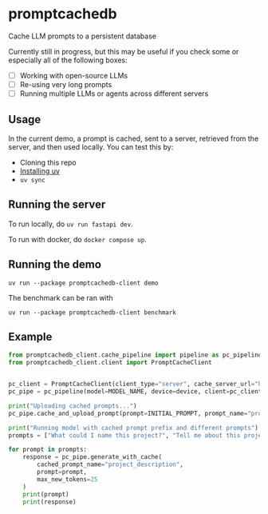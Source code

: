# promptcachedb

Cache LLM prompts to a persistent database

Currently still in progress, but this may be useful if you check some or especially all of the following boxes:

- [ ] Working with open-source LLMs
- [ ] Re-using very long prompts
- [ ] Running multiple LLMs or agents across different servers

## Usage

In the current demo, a prompt is cached, sent to a server, retrieved from the server, and then used locally. You
can test this by:

- Cloning this repo
- [Installing uv](https://docs.astral.sh/uv/getting-started/installation/)
- `uv sync`

## Running the server

To run locally, do `uv run fastapi dev`.

To run with docker, do `docker compose up`.

## Running the demo

`uv run --package promptcachedb-client demo`

The benchmark can be ran with

`uv run --package promptcachedb-client benchmark`

## Example

```python
from promptcachedb_client.cache_pipeline import pipeline as pc_pipeline
from promptcachedb_client.client import PromptCacheClient


pc_client = PromptCacheClient(client_type="server", cache_server_url="http://localhost:8000", local_cache_path=PROMPT_CACHE_PATH)
pc_pipe = pc_pipeline(model=MODEL_NAME, device=device, client=pc_client)

print("Uploading cached prompts...")
pc_pipe.cache_and_upload_prompt(prompt=INITIAL_PROMPT, prompt_name="project_description")

print("Running model with cached prompt prefix and different prompts")
prompts = ["What could I name this project?", "Tell me about this project", "What are some potential issues with this project?"]

for prompt in prompts:
    response = pc_pipe.generate_with_cache(
        cached_prompt_name="project_description",
        prompt=prompt,
        max_new_tokens=25
    )
    print(prompt)
    print(response)
```
